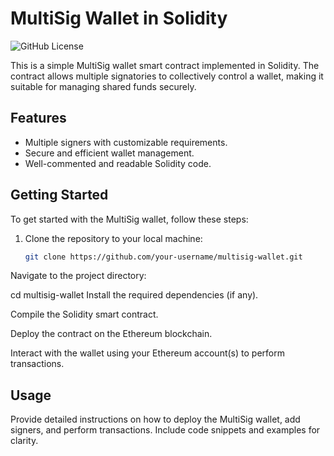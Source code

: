 # MultiSig Wallet in Solidity

![GitHub License](https://img.shields.io/badge/license-MIT-blue.svg)

This is a simple MultiSig wallet smart contract implemented in Solidity. The contract allows multiple signatories to collectively control a wallet, making it suitable for managing shared funds securely.

## Features

- Multiple signers with customizable requirements.
- Secure and efficient wallet management.
- Well-commented and readable Solidity code.

## Getting Started

To get started with the MultiSig wallet, follow these steps:

1. Clone the repository to your local machine:

   ```bash
   git clone https://github.com/your-username/multisig-wallet.git
Navigate to the project directory:

cd multisig-wallet
Install the required dependencies (if any).

Compile the Solidity smart contract.

Deploy the contract on the Ethereum blockchain.

Interact with the wallet using your Ethereum account(s) to perform transactions.

## Usage

Provide detailed instructions on how to deploy the MultiSig wallet, add signers, and perform transactions. Include code snippets and examples for clarity.
